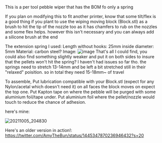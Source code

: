 This is a per tool pebble wiper that has the BOM fo only a spring

If you plan on modifying this to fit another printer, know that some tilt/flex is a good thing if you plant to use the wiping moving block (Block.stl) as a brush to hit the tip of the nozzle too as it has chamfers to rub on the nozzles and some flex helps. however this isn't necessary and you can always add a silicone brush at the end

The extension spring I used:
Length without hooks: 25mm
inside diameter: 5mm
Material: carbon steel?
Image:
![image](https://user-images.githubusercontent.com/44164611/136201618-1f2cfa8f-6f5e-4df2-816b-439d1e243a13.png)
That's all I could find, you could also find something slightly weaker and  put it on both sides to insure that the pellets won't hit the spring? I haven't had issues so far tho.
the springs need to stretch 13-14mm and be left a bit stretched still in their "relaxed" poisition. so in total they need 15-18mm~ of travel

To assemble, Put lubrication compatible with your Block.stl (expect for any Nylon/acetal which doesn't need it) on all faces the block moves on expect the top one.
Put Kapton tape on where the pebble will be purged with some aluminium foil/tape under.
Put aluminium foil where the pellet/nozzle would touch to reduce the chance of adhesion.

here's mine:

![20211005_204830](https://user-images.githubusercontent.com/44164611/136202425-da0b0a40-df5c-4894-80db-0f307e7ec35e.png)

Here's an older version in action!:
https://twitter.com/AmyTheBun/status/1445347870236946432?s=20
